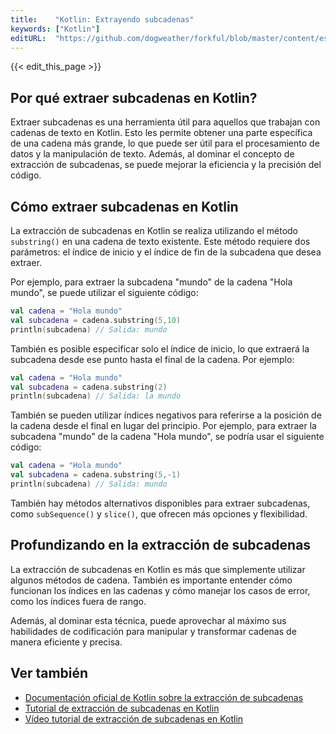```yaml
---
title:    "Kotlin: Extrayendo subcadenas"
keywords: ["Kotlin"]
editURL:  "https://github.com/dogweather/forkful/blob/master/content/es/kotlin/extracting-substrings.md"
---
```


{{< edit_this_page >}}

## Por qué extraer subcadenas en Kotlin?

Extraer subcadenas es una herramienta útil para aquellos que trabajan con cadenas de texto en Kotlin. Esto les permite obtener una parte específica de una cadena más grande, lo que puede ser útil para el procesamiento de datos y la manipulación de texto. Además, al dominar el concepto de extracción de subcadenas, se puede mejorar la eficiencia y la precisión del código.

## Cómo extraer subcadenas en Kotlin

La extracción de subcadenas en Kotlin se realiza utilizando el método `substring()` en una cadena de texto existente. Este método requiere dos parámetros: el índice de inicio y el índice de fin de la subcadena que desea extraer.

Por ejemplo, para extraer la subcadena "mundo" de la cadena "Hola mundo", se puede utilizar el siguiente código:

```Kotlin
val cadena = "Hola mundo"
val subcadena = cadena.substring(5,10)
println(subcadena) // Salida: mundo
```

También es posible especificar solo el índice de inicio, lo que extraerá la subcadena desde ese punto hasta el final de la cadena. Por ejemplo:

```Kotlin
val cadena = "Hola mundo"
val subcadena = cadena.substring(2)
println(subcadena) // Salida: la mundo
```

También se pueden utilizar índices negativos para referirse a la posición de la cadena desde el final en lugar del principio. Por ejemplo, para extraer la subcadena "mundo" de la cadena "Hola mundo", se podría usar el siguiente código:

```Kotlin
val cadena = "Hola mundo"
val subcadena = cadena.substring(5,-1)
println(subcadena) // Salida: mundo
```

También hay métodos alternativos disponibles para extraer subcadenas, como `subSequence()` y `slice()`, que ofrecen más opciones y flexibilidad.

## Profundizando en la extracción de subcadenas

La extracción de subcadenas en Kotlin es más que simplemente utilizar algunos métodos de cadena. También es importante entender cómo funcionan los índices en las cadenas y cómo manejar los casos de error, como los índices fuera de rango.

Además, al dominar esta técnica, puede aprovechar al máximo sus habilidades de codificación para manipular y transformar cadenas de manera eficiente y precisa.

## Ver también

- [Documentación oficial de Kotlin sobre la extracción de subcadenas](https://kotlinlang.org/docs/reference/basic-types.html#substring)
- [Tutorial de extracción de subcadenas en Kotlin](https://www.geeksforgeeks.org/extract-substring-kotlin/)
- [Vídeo tutorial de extracción de subcadenas en Kotlin](https://www.youtube.com/watch?v=h6-S9BUqaVE&t=125s)